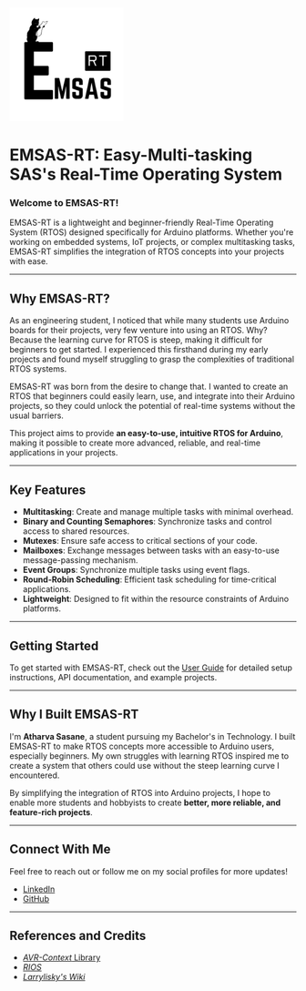 <img src="EmSAS-RT_Logo.png" width="200" height="200" alt="EmSAS-RT Logo">


# EMSAS-RT: Easy-Multi-tasking SAS's Real-Time Operating System

### Welcome to EMSAS-RT!

EMSAS-RT is a lightweight and beginner-friendly Real-Time Operating System (RTOS) designed specifically for Arduino platforms. Whether you're working on embedded systems, IoT projects, or complex multitasking tasks, EMSAS-RT simplifies the integration of RTOS concepts into your projects with ease.

---

## Why EMSAS-RT?

As an engineering student, I noticed that while many students use Arduino boards for their projects, very few venture into using an RTOS. Why? Because the learning curve for RTOS is steep, making it difficult for beginners to get started. I experienced this firsthand during my early projects and found myself struggling to grasp the complexities of traditional RTOS systems.

EMSAS-RT was born from the desire to change that. I wanted to create an RTOS that beginners could easily learn, use, and integrate into their Arduino projects, so they could unlock the potential of real-time systems without the usual barriers.

This project aims to provide **an easy-to-use, intuitive RTOS for Arduino**, making it possible to create more advanced, reliable, and real-time applications in your projects.

---

## Key Features

- **Multitasking**: Create and manage multiple tasks with minimal overhead.
- **Binary and Counting Semaphores**: Synchronize tasks and control access to shared resources.
- **Mutexes**: Ensure safe access to critical sections of your code.
- **Mailboxes**: Exchange messages between tasks with an easy-to-use message-passing mechanism.
- **Event Groups**: Synchronize multiple tasks using event flags.
- **Round-Robin Scheduling**: Efficient task scheduling for time-critical applications.
- **Lightweight**: Designed to fit within the resource constraints of Arduino platforms.

---

## Getting Started

To get started with EMSAS-RT, check out the [User Guide](./User_Guide.md) for detailed setup instructions, API documentation, and example projects.

---

## Why I Built EMSAS-RT

I'm **Atharva Sasane**, a student pursuing my Bachelor's in Technology. I built EMSAS-RT to make RTOS concepts more accessible to Arduino users, especially beginners. My own struggles with learning RTOS inspired me to create a system that others could use without the steep learning curve I encountered.

By simplifying the integration of RTOS into Arduino projects, I hope to enable more students and hobbyists to create **better, more reliable, and feature-rich projects**.

---
## Connect With Me

Feel free to reach out or follow me on my social profiles for more updates!

- [LinkedIn](https://www.linkedin.com/in/atharvasasane)
- [GitHub](https://github.com/SasArth)

---

## References and Credits
- [*AVR-Context* Library](https://docs.arduino.cc/libraries/avr-context/)
- [*RIOS*](https://www.cs.ucr.edu/~vahid/rios/)
- [*Larrylisky's Wiki*](https://larrylisky.com/2012/07/14/how-to-create-a-small-rtos/)

